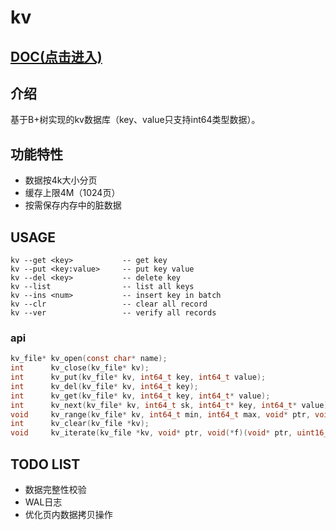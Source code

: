 # kv

## [DOC(点击进入)](doc/index.md)

## 介绍
基于B+树实现的kv数据库（key、value只支持int64类型数据）。

## 功能特性
* 数据按4k大小分页
* 缓存上限4M（1024页）
* 按需保存内存中的脏数据

## USAGE
```shell
kv --get <key>           -- get key
kv --put <key:value>     -- put key value
kv --del <key>           -- delete key
kv --list                -- list all keys
kv --ins <num>           -- insert key in batch
kv --clr                 -- clear all record
kv --ver                 -- verify all records
```

### api
```c
kv_file* kv_open(const char* name);
int      kv_close(kv_file* kv);
int      kv_put(kv_file* kv, int64_t key, int64_t value);
int      kv_del(kv_file* kv, int64_t key);
int      kv_get(kv_file* kv, int64_t key, int64_t* value);
int      kv_next(kv_file* kv, int64_t sk, int64_t* key, int64_t* value);
void     kv_range(kv_file* kv, int64_t min, int64_t max, void* ptr, void (*callback)(void* ptr, int64_t key, int64_t value));
int      kv_clear(kv_file *kv);
void     kv_iterate(kv_file *kv, void* ptr, void(*f)(void* ptr, uint16_t page, int64_t key, int64_t value));

```

## TODO LIST
* 数据完整性校验
* WAL日志
* 优化页内数据拷贝操作
